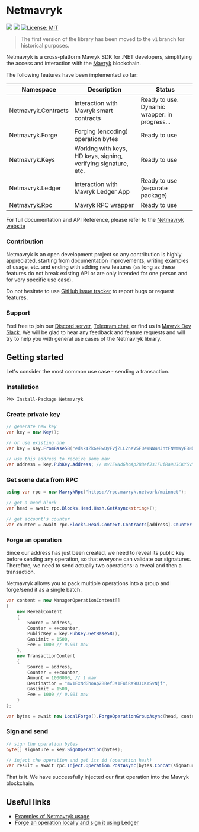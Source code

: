 # Netmavryk
<a href="https://www.nuget.org/packages/Netmavryk/"><img src="https://img.shields.io/nuget/v/Netmavryk.svg" /></a>
<a href="https://www.nuget.org/packages/Netmavryk/"><img src="https://img.shields.io/nuget/dt/Netmavryk.svg" /></a>
[![License: MIT](https://img.shields.io/github/license/baking-bad/netezos.svg)](https://opensource.org/licenses/MIT)


> The first version of the library has been moved to the `v1` branch for historical purposes.

Netmavryk is a cross-platform Mavryk SDK for .NET developers, simplifying the access and interaction with the [Mavryk](https://mavryk.org/) blockchain.

The following features have been implemented so far:

| Namespace | Description | Status |
| --------- | ----------- | ------ |
| Netmavryk.Contracts | Interaction with Mavryk smart contracts | Ready to use. Dynamic wrapper: in progress... |
| Netmavryk.Forge| Forging (encoding) operation bytes | Ready to use |
| Netmavryk.Keys| Working with keys, HD keys, signing, verifying signature, etc. | Ready to use |
| Netmavryk.Ledger| Interaction with Mavryk Ledger App | Ready to use (separate package) |
| Netmavryk.Rpc | Mavryk RPC wrapper | Ready to use |

For full documentation and API Reference, please refer to the [Netmavryk website](https://netmavryk.mavryk.org/)

### Contribution

Netmavryk is an open development project so any contribution is highly appreciated, starting from documentation improvements, writing examples of usage, etc. and ending with adding new features (as long as these features do not break existing API or are only intended for one person and for very specific use case).

Do not hesitate to use [GitHub issue tracker](https://github.com/mavryk-network/netmavryk/issues) to report bugs or request features.

### Support

Feel free to join our [Discord server](https://discord.gg/aG8XKuwsQd), [Telegram chat](https://t.me/baking_bad_chat), or find us in [Mavryk Dev Slack](https://tezos-dev.slack.com/archives/CV5NX7F2L).
We will be glad to hear any feedback and feature requests and will try to help you with general use cases of the Netmavryk library.

## Getting started

Let's consider the most common use case - sending a transaction.

### Installation

`PM> Install-Package Netmavryk`

### Create private key

````cs
// generate new key
var key = new Key();

// or use existing one
var key = Key.FromBase58("edsk4ZkGeBwDyFVjZLL2neV5FUeWNN4NJntFNWmWyEBNbRwa2u3jh1");

// use this address to receive some mav
var address = key.PubKey.Address; // mv1ExNdGhoAp2BBefJs1FuiRa9UJCKYSvNjf
````

### Get some data from RPC

````cs
using var rpc = new MavrykRpc("https://rpc.mavryk.network/mainnet");

// get a head block
var head = await rpc.Blocks.Head.Hash.GetAsync<string>();

// get account's counter
var counter = await rpc.Blocks.Head.Context.Contracts[address].Counter.GetAsync<int>();
````

### Forge an operation

Since our address has just been created, we need to reveal its public key before sending any operation, so that everyone can validate our signatures.
Therefore, we need to send actually two operations: a reveal and then a transaction.

Netmavryk allows you to pack multiple operations into a group and forge/send it as a single batch.

````cs
var content = new ManagerOperationContent[]
{
    new RevealContent
    {
        Source = address,
        Counter = ++counter,
        PublicKey = key.PubKey.GetBase58(),
        GasLimit = 1500,
        Fee = 1000 // 0.001 mav
    },
    new TransactionContent
    {
        Source = address,
        Counter = ++counter,
        Amount = 1000000, // 1 mav
        Destination = "mv1ExNdGhoAp2BBefJs1FuiRa9UJCKYSvNjf",
        GasLimit = 1500,
        Fee = 1000 // 0.001 mav
    }
};

var bytes = await new LocalForge().ForgeOperationGroupAsync(head, content);
````

### Sign and send

````cs
// sign the operation bytes
byte[] signature = key.SignOperation(bytes);

// inject the operation and get its id (operation hash)
var result = await rpc.Inject.Operation.PostAsync(bytes.Concat(signature));
````

That is it. We have successfully injected our first operation into the Mavryk blockchain.

## Useful links

- [Examples of Netmavryk usage](https://baking-bad.org/blog/2019/11/14/tezos-c-sdk-examples-of-netezos-usage/)
- [Forge an operation locally and sign it using Ledger](https://baking-bad.org/blog/2019/12/30/tezos-c-sdk-netezos-forge-an-operation-locally-and-sign-it-using-ledger-wallet/)
